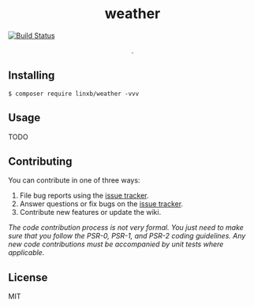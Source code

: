 <h1 align="center"> weather </h1>

[![Build Status](https://travis-ci.org/linxbin/weather.svg?branch=master)](https://travis-ci.org/linxbin/weather)

<p align="center"> .</p>


## Installing

```shell
$ composer require linxb/weather -vvv
```

## Usage

TODO

## Contributing

You can contribute in one of three ways:

1. File bug reports using the [issue tracker](https://github.com/linxb/weather/issues).
2. Answer questions or fix bugs on the [issue tracker](https://github.com/linxb/weather/issues).
3. Contribute new features or update the wiki.

_The code contribution process is not very formal. You just need to make sure that you follow the PSR-0, PSR-1, and PSR-2 coding guidelines. Any new code contributions must be accompanied by unit tests where applicable._

## License

MIT